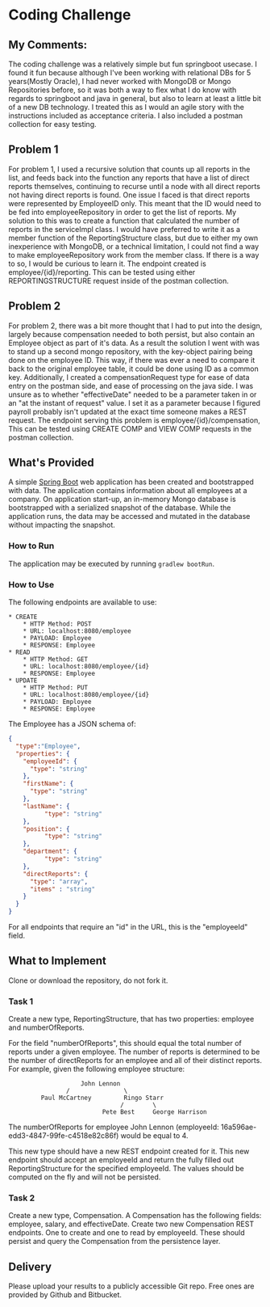 # Coding Challenge

## My Comments:
The coding challenge was a relatively simple but fun springboot usecase. I found it fun because although I've been working with relational DBs for 5 years(Mostly Oracle), I had never worked with MongoDB or Mongo Repositories before, so it was both a way to flex what I do know with regards to 
springboot and java in general, but also to learn at least a little bit of a new DB technology. I treated this as I would an agile story with the instructions included as acceptance criteria. I also included a postman collection for easy testing.

## Problem 1
For problem 1, I used a recursive solution that counts up all reports in the list, and feeds back into the function any reports that have a list of direct reports themselves, continuing to recurse until a node with all direct reports not having direct reports is found. 
One issue I faced is that direct reports were represented by EmployeeID only. This meant that the ID would need to be fed into employeeRepository in order to get the list of reports. My solution to this was to create a function that calculated the number of reports in the serviceImpl class. 
I would have preferred to write it as a member function of the ReportingStructure class, but due to  either my own inexperience with MongoDB, or a technical limitation, I could not find a way to make employeeRepository work from the member class. 
If there is a way to so, I would be curious to learn it. The endpoint created is employee/{id}/reporting. This can be tested using either REPORTINGSTRUCTURE request inside of the postman collection.

## Problem 2
For problem 2, there was a bit more thought that I had to put into the design, largely because compensation needed to both persist, but also contain an Employee object as part of it's data. As a result the solution I went with was to stand up a second mongo repository, with the key-object pairing
being done on the employee ID. This way, if there was ever a need to compare it back to the original employee table, it could be done using ID as a common key. Additionally, I created a compensationRequest type for ease of data entry on the postman side, and ease of processing on the java side. 
I was unsure as to whether "effectiveDate" needed to be a parameter taken in or an "at the instant of request" value. I set it as a parameter because I figured payroll probably isn't updated at the exact time someone makes a REST request. 
The endpoint serving this problem is employee/{id}/compensation, This can be tested using CREATE COMP and VIEW COMP requests in the postman collection.




## What's Provided
A simple [Spring Boot](https://projects.spring.io/spring-boot/) web application has been created and bootstrapped 
with data. The application contains information about all employees at a company. On application start-up, an in-memory 
Mongo database is bootstrapped with a serialized snapshot of the database. While the application runs, the data may be
accessed and mutated in the database without impacting the snapshot.

### How to Run
The application may be executed by running `gradlew bootRun`.

### How to Use
The following endpoints are available to use:
```
* CREATE
    * HTTP Method: POST 
    * URL: localhost:8080/employee
    * PAYLOAD: Employee
    * RESPONSE: Employee
* READ
    * HTTP Method: GET 
    * URL: localhost:8080/employee/{id}
    * RESPONSE: Employee
* UPDATE
    * HTTP Method: PUT 
    * URL: localhost:8080/employee/{id}
    * PAYLOAD: Employee
    * RESPONSE: Employee
```
The Employee has a JSON schema of:
```json
{
  "type":"Employee",
  "properties": {
    "employeeId": {
      "type": "string"
    },
    "firstName": {
      "type": "string"
    },
    "lastName": {
          "type": "string"
    },
    "position": {
          "type": "string"
    },
    "department": {
          "type": "string"
    },
    "directReports": {
      "type": "array",
      "items" : "string"
    }
  }
}
```
For all endpoints that require an "id" in the URL, this is the "employeeId" field.

## What to Implement
Clone or download the repository, do not fork it.

### Task 1
Create a new type, ReportingStructure, that has two properties: employee and numberOfReports.

For the field "numberOfReports", this should equal the total number of reports under a given employee. The number of 
reports is determined to be the number of directReports for an employee and all of their distinct reports. For example, 
given the following employee structure:
```
                    John Lennon
                /               \
         Paul McCartney         Ringo Starr
                               /        \
                          Pete Best     George Harrison
```
The numberOfReports for employee John Lennon (employeeId: 16a596ae-edd3-4847-99fe-c4518e82c86f) would be equal to 4. 

This new type should have a new REST endpoint created for it. This new endpoint should accept an employeeId and return 
the fully filled out ReportingStructure for the specified employeeId. The values should be computed on the fly and will 
not be persisted.

### Task 2
Create a new type, Compensation. A Compensation has the following fields: employee, salary, and effectiveDate. Create 
two new Compensation REST endpoints. One to create and one to read by employeeId. These should persist and query the 
Compensation from the persistence layer.

## Delivery
Please upload your results to a publicly accessible Git repo. Free ones are provided by Github and Bitbucket.
